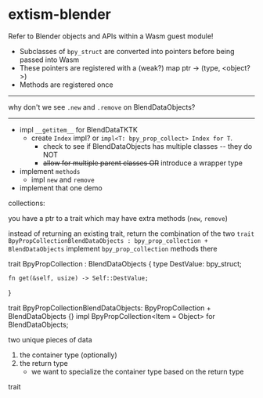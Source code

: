 # extism-blender

Refer to Blender objects and APIs within a Wasm guest module!

- Subclasses of `bpy_struct` are converted into pointers before being
  passed into Wasm
- These pointers are registered with a (weak?) map
    ptr -> (type, <object?>)
- Methods are registered once

---

why don't we see `.new` and `.remove` on BlendDataObjects?

---

- impl `__getitem__` for BlendDataTKTK
    - create `Index` impl? or `impl<T: bpy_prop_collect> Index for T`.
        - check to see if BlendDataObjects has multiple classes -- they do NOT
        - ~~allow for multiple parent classes OR~~ introduce a wrapper type
- implement `methods`
    - impl `new` and `remove`
- implement that one demo


collections:

you have a ptr to a trait
    which may have extra methods (`new`, `remove`)


instead of returning an existing trait, return the combination of the two `trait BpyPropCollectionBlendDataObjects : bpy_prop_collection + BlendDataObjects`
implement `bpy_prop_collection` methods there


trait BpyPropCollection : BlendDataObjects {
    type DestValue: bpy_struct;

    fn get(&self, usize) -> Self::DestValue;
}

trait BpyPropCollectionBlendDataObjects: BpyPropCollection + BlendDataObjects {}
impl BpyPropCollection<Item = Object> for BlendDataObjects;

two unique pieces of data
1. the container type (optionally)
2. the return type
    - we want to specialize the container type based on the return type

trait

